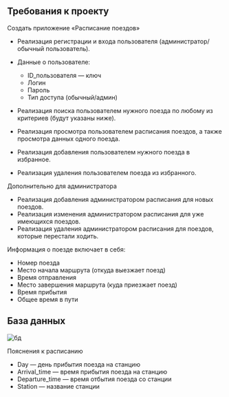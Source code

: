 ## Требования к проекту

Создать приложение «Расписание поездов»
* Реализация регистрации и входа пользователя (администратор/обычный пользователь).
* Данные о пользователе:
  * ID_пользователя  — ключ
  * Логин
  * Пароль
  * Тип доступа (обычный/админ) 
  
* Реализация поиска пользователем нужного поезда по любому из критериев (будут указаны ниже).
* Реализация просмотра пользователем расписания поездов, а также просмотра данных одного поезда.
* Реализация добавления пользователем нужного поезда в избранное.
* Реализация удаления пользователем поезда из избранного.

Дополнительно для администратора
* Реализация добавления администратором расписания для новых поездов.
* Реализация изменения администратором расписания для уже имеющихся поездов.
* Реализация удаления администратором расписания для поездов, которые перестали ходить.

Информация о поезде включает в себя:
  * Номер поезда
  * Место начала маршрута (откуда выезжает поезд)
  * Время отправления
  * Место завершения маршрута (куда приезжает поезд)
  * Время прибытия
  * Общее время в пути
  
  ## База данных
  
  
![бд](https://user-images.githubusercontent.com/101638603/198157340-512bf822-ee55-477a-8ec6-a90001dd1ad1.png)


Пояснения к расписанию
 * Day — день прибытия поезда на станцию
 * Arrival_time — время прибытия поезда на станцию
 * Departure_time  — время отбытия поезда со станции
 * Station — название станции
